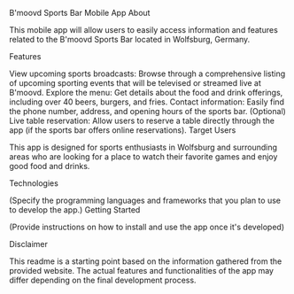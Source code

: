 B'moovd Sports Bar Mobile App
About

This mobile app will allow users to easily access information and features related to the B'moovd Sports Bar located in Wolfsburg, Germany.

Features

View upcoming sports broadcasts: Browse through a comprehensive listing of upcoming sporting events that will be televised or streamed live at B'moovd.
Explore the menu: Get details about the food and drink offerings, including over 40 beers, burgers, and fries.
Contact information: Easily find the phone number, address, and opening hours of the sports bar.
(Optional) Live table reservation: Allow users to reserve a table directly through the app (if the sports bar offers online reservations).
Target Users

This app is designed for sports enthusiasts in Wolfsburg and surrounding areas who are looking for a place to watch their favorite games and enjoy good food and drinks.

Technologies

(Specify the programming languages and frameworks that you plan to use to develop the app.)
Getting Started

(Provide instructions on how to install and use the app once it's developed)

Disclaimer

This readme is a starting point based on the information gathered from the provided website. The actual features and functionalities of the app may differ depending on the final development process.